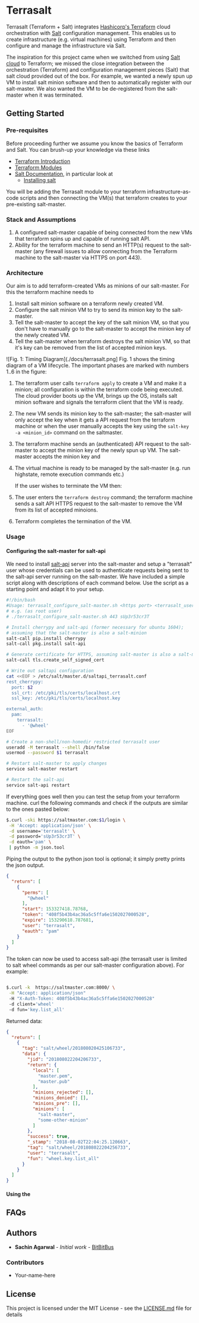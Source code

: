 # Terrasalt

Terrasalt (Terraform + Salt) integrates [Hashicorp's Terraform](https://www.terraform.io/) cloud orchestration with [Salt](https://saltstack.com/) configuration management. This enables us to create infrastructure (e.g. virtual machines) using Terraform and then configure and manage the infrastructure via Salt.

The inspiration for this project came when we switched from using [Salt cloud](https://docs.saltstack.com/en/latest/topics/cloud/) to Terraform; we missed the close integration between the orchestration (Terraform) and configuration management pieces (Salt) that salt cloud provided out of the box. For example, we wanted a newly spun up VM to install salt minion software and then to automatically register with our salt-master. We also wanted the VM to be de-registered from the salt-master when it was terminated.

## Getting Started


### Pre-requisites

Before proceeding further we assume you know the basics of Terraform and Salt. You can brush-up your knowledge via these links
 * [Terraform Introduction](https://www.terraform.io/intro/index.html)
 * [Terraform Modules](https://www.terraform.io/docs/modules/index.html)
 * [Salt Documentation](https://docs.saltstack.com/en/latest/), in particular look at 
   * [Installing salt](https://docs.saltstack.com/en/latest/topics/installation/index.html)
   
You will be adding the Terrasalt module to your terraform infrastructure-as-code scripts and then connecting the VM(s) that terraform creates to your pre-existing salt-master. 

### Stack and Assumptions

1. A configured salt-master capable of being connected from the new VMs that terraform spins up and capable of running salt API.
2. Ability for the terraform machine to send an HTTP(s) request to the salt-master (any firewall issues to allow connecting from the Terraform machine to the salt-master via HTTPS on port 443).

### Architecture

Our aim is to add terraform-created VMs as minions of our  salt-master. For this the terraform machine needs to 
1. Install salt minion software on a terraform newly created VM.
2. Configure the salt minion VM to try to send its minion key to the salt-master.
3. Tell the salt-master to accept the key of the salt minion VM, so that you don't have to manually go to the salt-master to accept the minion key of the newly created VM.
4. Tell the salt-master when terraform destroys the salt minion VM, so that it's key can be removed from the list of accepted minion keys.

![Fig. 1: Timing Diagram](./docs/terrasalt.png]
Fig. 1 shows the timing diagram of a VM lifecycle. The important phases are marked with numbers 1..6 in the figure:

1. The terraform user calls `terraform apply` to create a VM and make it a minion; all configuration is within the terraform code being executed. The cloud provider boots up the VM, brings up the OS, installs salt minion software and signals the terraform client that the VM is ready. 
2.  The new VM sends its minion key to the salt-master; the salt-master will only accept the key when it gets a API request from the terraform machine or when the user manually accepts the key using the `salt-key -a <minion_id>` command on the saltmaster.
3. The terraform machine sends an (authenticated) API request to the salt-master to accept the minion key of the newly spun up VM. The salt-master accepts the minion key and 
4. The virtual machine is ready to be managed by the salt-master (e.g. run highstate, remote execution commands etc.)

   If the user wishes to terminate the VM then:
5. The user enters the `terraform destroy` command; the terraform machine sends a salt API HTTPS request to the salt-master to remove the VM from its list of accepted minoions.
6. Terraform completes the termination of the VM. 
   
### Usage

#### Configuring the salt-master for  salt-api

We need to install [salt-api](https://docs.saltstack.com/en/latest/ref/netapi/all/salt.netapi.rest_cherrypy.html) server into the salt-master and setup a "terrasalt" user whose credentials can be used to authenticate requests being sent to the salt-api server running on the salt-master. We have included a simple script along with descriptions of each command below. Use the script as a starting point and adapt it to your setup.
``` Bash script to setup salt-api and terrasalt user
#!/bin/bash
#Usage: terrasalt_configure_salt-master.sh <https port> <terrasalt_user_password>
# e.g. (as root user)
# ./terrasalt_configure_salt-master.sh 443 sUp3r53cr3T

# Install cherrypy and salt-api (former necessary for ubuntu 1604); 
# assuming that the salt-master is also a salt-minion
salt-call pip.install cherrypy 
salt-call pkg.install salt-api

# Generate certificate for HTTPS, assuming salt-master is also a salt-minion
salt-call tls.create_self_signed_cert

# Write out saltapi configuration 
cat <<EOF > /etc/salt/master.d/saltapi_terrasalt.conf
rest_cherrypy:
  port: $2
  ssl_crt: /etc/pki/tls/certs/localhost.crt
  ssl_key: /etc/pki/tls/certs/localhost.key

external_auth:
  pam:
    terrasalt:
      - '@wheel'
EOF

# Create a non-shell/non-homedir restricted terrasalt user
useradd -M terrasalt --shell /bin/false
usermod --password $1 terrasalt

# Restart salt-master to apply changes
service salt-master restart

# Restart the salt-api 
service salt-api restart
```

If everything goes well then you can test the setup from your terraform machine. curl the following commands and check if the outputs are similar to the ones pasted below:

```bash
$.curl -ski https://saltmaster.com:$1/login \
 -H 'Accept: application/json' \
 -d username='terrasalt' \
 -d password='sUp3r53cr3T' \
 -d eauth='pam' \
 | python -m json.tool
```
Piping the output to the python json tool is optional; it simply pretty prints the json output. 
```json
{
  "return": [
    {
      "perms": [
        "@wheel"
      ],
      "start": 153327418.78768,
      "token": "408f5b43b4ac36a5c5ffa6e1502027000528",
      "expire": 153290618.787681,
      "user": "terrasalt",
      "eauth": "pam"
    }
  ]
}

```

The token can now be used to access salt-api (the terrasalt user is limited to salt wheel commands as per our salt-master configuration above). For example:
```bash

$.curl -k  https://saltmaster.com:8000/ \
 -H "Accept: application/json" 
 -H "X-Auth-Token: 408f5b43b4ac36a5c5ffa6e1502027000528"   
 -d client='wheel' 
 -d fun='key.list_all'
```
Returned data:
```json
{
  "return": [
    {
      "tag": "salt/wheel/201808020425106733",
      "data": {
        "jid": "201808022204206733",
        "return": {
          "local": [
            "master.pem",
            "master.pub"
          ],
          "minions_rejected": [],
          "minions_denied": [],
          "minions_pre": [],
          "minions": [
            "salt-master",
            "some-other-minion"
          ]
        },
        "success": true,
        "_stamp": "2018-08-02T22:04:25.120663",
        "tag": "salt/wheel/201808022204256733",
        "user": "terrasalt",
        "fun": "wheel.key.list_all"
      }
    }
  ]
}

```

#### Using the 






## FAQs


## Authors

* **Sachin Agarwal** - *Initial work* - [BitBitBus](http://bigbitbus.com)

### Contributors
 * Your-name-here
 
## License

This project is licensed under the MIT License - see the [LICENSE.md](LICENSE.md) file for details